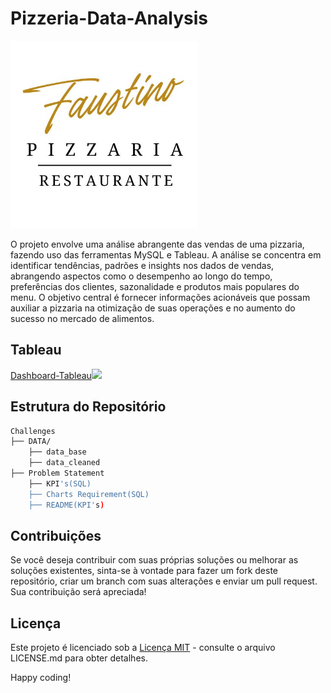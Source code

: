 # Pizzeria-Data-Analysis

<img src="./images/logo.jpg" width="300" >

O projeto envolve uma análise abrangente das vendas de uma pizzaria, fazendo uso das ferramentas MySQL e Tableau. A análise se concentra em identificar tendências, padrões e insights nos dados de vendas, abrangendo aspectos como o desempenho ao longo do tempo, preferências dos clientes, sazonalidade e produtos mais populares do menu. O objetivo central é fornecer informações acionáveis que possam auxiliar a pizzaria na otimização de suas operações e no aumento do sucesso no mercado de alimentos.

## Tableau

[Dashboard-Tableau](https://public.tableau.com/app/profile/vin.cius.braga.matta/viz/Pizzeria_Analysis/Painel1#1)<img src="https://static.wixstatic.com/media/d66770_e819f6719ce743f6b1b4829bb95a6df8~mv2.gif" width="50"> 

## Estrutura do Repositório

```bash
Challenges
├── DATA/
    ├── data_base
    ├── data_cleaned
├── Problem Statement
    ├── KPI's(SQL)
    ├── Charts Requirement(SQL)
    ├── README(KPI's)
```

## Contribuições

Se você deseja contribuir com suas próprias soluções ou melhorar as soluções existentes, sinta-se à vontade para fazer um fork deste repositório, criar um branch com suas alterações e enviar um pull request. Sua contribuição será apreciada!

## Licença

Este projeto é licenciado sob a [Licença MIT](LICENSE.md) - consulte o arquivo LICENSE.md para obter detalhes.

Happy coding!
